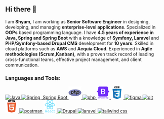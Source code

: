 ## Hi there 👋

I am **Shyam**, I am working as **Senior Software Engineer** in designing, developing, and managing **enterprise-level applications**. Specialized in **OOPs** based programming language. I have **4.5 years of experience in Java, Spring and
Spring Boot** with a knowledge of **Symfony, Laravel** and **PHP/Symfony-based Drupal CMS** development for **10 years**. Skilled in cloud platforms such as **AWS** and **Acquia Cloud**. Experienced in **Agile methodologies (Scrum,Kanban)**, with a proven track record of leading cross-functional teams, effective project management, and client communication.

<h3 align="left">Languages and Tools:</h3>
<p align="left">
  <a href="https://www.oracle.com/java/technologies/java-se-glance.html" target="_blank"> <img src="https://www.vectorlogo.zone/logos/java/java-icon.svg" alt="Java" width="60" height="40"/> </a>
  <a href="https://spring.io" target="_blank"> <img src="https://www.vectorlogo.zone/logos/springio/springio-icon.svg" alt="Spring, Spring Boot" width="40" height="40"/> </a>
  <a href="https://www.php.net" target="_blank"> <img src="https://raw.githubusercontent.com/devicons/devicon/master/icons/php/php-original.svg" alt="php" width="40" height="40"/> </a>
  <a href="https://www.mysql.com" target="_blank"> <img src="https://www.vectorlogo.zone/logos/mysql/mysql-icon.svg" alt="php" width="40" height="50"/> </a>
  <a href="https://getbootstrap.com" target="_blank"> <img src="https://raw.githubusercontent.com/devicons/devicon/master/icons/bootstrap/bootstrap-plain-wordmark.svg" alt="bootstrap" width="40" height="40"/> </a> 
  <a href="https://www.w3schools.com/css/" target="_blank"> <img src="https://raw.githubusercontent.com/devicons/devicon/master/icons/css3/css3-original-wordmark.svg" alt="css3" width="40" height="40"/> </a> 
  <a href="https://www.figma.com/" target="_blank"> <img src="https://www.vectorlogo.zone/logos/figma/figma-icon.svg" alt="figma" width="40" height="40"/> </a> 
  <a href="https://git-scm.com/" target="_blank"> <img src="https://www.vectorlogo.zone/logos/git-scm/git-scm-icon.svg" alt="git" width="40" height="40"/> </a> 
  <a href="https://www.w3.org/html/" target="_blank"> <img src="https://raw.githubusercontent.com/devicons/devicon/master/icons/html5/html5-original-wordmark.svg" alt="html5" width="40" height="40"/> </a> 
  <a href="https://postman.com" target="_blank"> <img src="https://www.vectorlogo.zone/logos/getpostman/getpostman-icon.svg" alt="postman" width="40" height="40"/> </a> 
  <a href="https://reactjs.org/" target="_blank"> <img src="https://raw.githubusercontent.com/devicons/devicon/master/icons/react/react-original-wordmark.svg" alt="react" width="40" height="40"/> </a> 
  <a href="https://drupal.org/" target="_blank"> <img src="https://www.vectorlogo.zone/logos/drupal/drupal-icon.svg" alt="Drupal" width="40" height="50"/> </a> 
  <a href="https://laravel.com/" target="_blank"> <img src="https://upload.wikimedia.org/wikipedia/commons/thumb/9/9a/Laravel.svg/1200px-Laravel.svg.png" alt="laravel" width="40" height="40"/> </a> 
  <a href="https://tailwindcss.com/" target="_blank"> <img src="https://miro.medium.com/max/724/1*5QD8DKhOjRe-gcYjozlLNQ.png" alt="tailwind css" width="40" height="40"/> </a> 
  </p>


